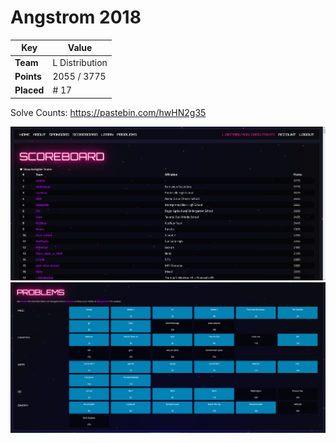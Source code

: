 # Angstrom 2018

Key           | Value
------------- | -------------
**Team**      | L Distribution
**Points**    | 2055 / 3775
**Placed**    | # 17

Solve Counts: https://pastebin.com/hwHN2g35

![scoreboard.png not found](./images/scoreboard.png)
![problems.png not found](./images/problems.png)